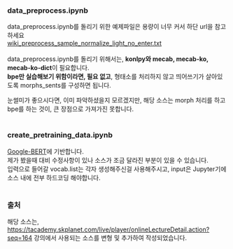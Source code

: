 ### data_preprocess.ipynb


data_preprocess.ipynb를 돌리기 위한 예제파일은 용량이 너무 커서 하단 url을 참고하세요 <br />
[wiki_preprocess_sample_normalize_light_no_enter.txt](https://www.dropbox.com/s/fk1gap9pddbkmdd/wiki_preprocess_sample_normalize_light_no_enter.txt?dl=0) <br />
<br />
data_preprocess.ipynb를 돌리기 위해서는, **konlpy와 mecab, mecab-ko, mecab-ko-dict**이 필요합니다.<br />
**bpe만 실습해보기 위함이라면, 필요 없고**, 형태소를 처리하지 않고 띄어쓰기가 살아있도록 morphs_sents를 구성하면 됩니다.<br />

눈썰미가 좋으시다면, 이미 파악하셨을지 모르겠지만, 해당 소스는 morph 처리를 하고 bpe를 하는 것이, 큰 장점으로 가져가진 못합니다. <br />
<br/>
### create_pretraining_data.ipynb
[Google-BERT](https://github.com/google-research/bert/blob/master/create_pretraining_data.py)에 기반합니다.<br />
제가 봤을때 대비 수정사항이 있나 소스가 조금 달라진 부분이 있을 수 있습니다.<br />
입력으로 들어갈 vocab.list는 각자 생성해주신걸 사용해주시고, input은 Jupyter기에 소스 내에 전부 하드코딩 해야합니다. <br />
<br />
### 출처 <br />
해당 소스는, https://tacademy.skplanet.com/live/player/onlineLectureDetail.action?seq=164 강의에서 사용되는 소스를 변형 및 추가하여 작성되었습니다.
